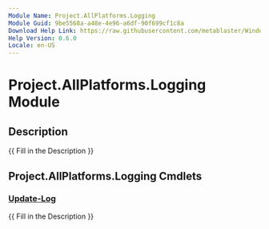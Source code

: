 ```yaml
---
Module Name: Project.AllPlatforms.Logging
Module Guid: 9be5568a-a48e-4e96-a6df-90f699cf1c8a
Download Help Link: https://raw.githubusercontent.com/metablaster/WindowsFirewallRuleset/develop/Config/Content/0.6.0
Help Version: 0.6.0
Locale: en-US
---
```


# Project.AllPlatforms.Logging Module
## Description
{{ Fill in the Description }}

## Project.AllPlatforms.Logging Cmdlets
### [Update-Log](Update-Log.md)
{{ Fill in the Description }}

